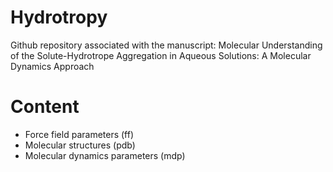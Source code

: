 # Hydrotropy

Github repository associated with the manuscript: Molecular Understanding of the Solute-Hydrotrope Aggregation in Aqueous Solutions: A Molecular Dynamics Approach

# Content
* Force field parameters (ff)
* Molecular structures (pdb)
* Molecular dynamics parameters (mdp)

